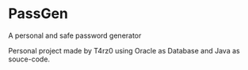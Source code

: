 # PassGen
A personal and safe password generator

Personal project made by T4rz0 using Oracle as Database and Java as souce-code.

